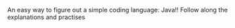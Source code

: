 An easy way to figure out a simple coding language: Java!!
Follow along the explanations and practises
